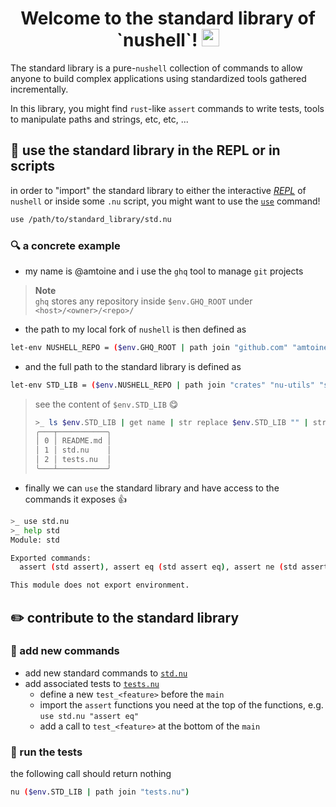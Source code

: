 <h1 align="center">
  Welcome to the standard library of `nushell`!
  <img src="https://media.giphy.com/media/hvRJCLFzcasrR4ia7z/giphy.gif" width="28"></img>
</h1>

The standard library is a pure-`nushell` collection of commands to allow anyone to build
complex applications using standardized tools gathered incrementally.

In this library, you might find `rust`-like `assert` commands to write tests, tools to
manipulate paths and strings, etc, etc, ...

## :toolbox: use the standard library in the REPL or in scripts
in order to "import" the standard library to either the interactive [*REPL*][REPL] of
`nushell` or inside some `.nu` script, you might want to use the
[`use`](https://nushell.sh/commands/docs/use.html) command!
```bash
use /path/to/standard_library/std.nu
```

### :mag: a concrete example
- my name is @amtoine and i use the `ghq` tool to manage `git` projects
> **Note**  
> `ghq` stores any repository inside `$env.GHQ_ROOT` under `<host>/<owner>/<repo>/`
- the path to my local fork of `nushell` is then defined as
```bash
let-env NUSHELL_REPO = ($env.GHQ_ROOT | path join "github.com" "amtoine" "nushell")
```
- and the full path to the standard library is defined as
```bash
let-env STD_LIB = ($env.NUSHELL_REPO | path join "crates" "nu-utils" "standard_library")
```
> see the content of `$env.STD_LIB` :yum:
> ```bash
> >_ ls $env.STD_LIB | get name | str replace $env.STD_LIB "" | str trim -l -c "/"
> ╭───┬───────────╮
> │ 0 │ README.md │
> │ 1 │ std.nu    │
> │ 2 │ tests.nu  │
> ╰───┴───────────╯
> ```
- finally we can `use` the standard library and have access to the commands it exposes :thumbsup:
```bash
>_ use std.nu
>_ help std
Module: std

Exported commands:
  assert (std assert), assert eq (std assert eq), assert ne (std assert ne), match (std match)

This module does not export environment.
```

## :pencil2: contribute to the standard library
### :wrench: add new commands
- add new standard commands to [`std.nu`](std.nu)
- add associated tests to [`tests.nu`](tests.nu)
    - define a new `test_<feature>` before the `main`
    - import the `assert` functions you need at the top of the functions, e.g. `use std.nu "assert eq"`
    - add a call to `test_<feature>` at the bottom of the `main`

### :test_tube: run the tests
the following call should return nothing
```bash
nu ($env.STD_LIB | path join "tests.nu")
```

[REPL]: https://en.wikipedia.org/wiki/Read%E2%80%93eval%E2%80%93print_loop
